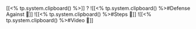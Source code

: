 [[<% tp.system.clipboard() %>]]
?
![[<% tp.system.clipboard() %>#Defense Against 🤺]]
![[<% tp.system.clipboard() %>#Steps 👣]]
![[<% tp.system.clipboard() %>#Video 🎥]]
